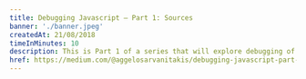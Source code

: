```yaml
---
title: Debugging Javascript — Part 1: Sources
banner: './banner.jpeg'
createdAt: 21/08/2018
timeInMinutes: 10
description: This is Part 1 of a series that will explore debugging of a front-end Javascript application. Debugging can be reduced down to proper knowledge of the developer tools that each browser offers. In this article we will be focusing on Chrome developer tools and in particular how you can get the most out of the Sources tab, by focusing only on the most commonly used tools .
href: https://medium.com/@aggelosarvanitakis/debugging-javascript-part-1-sources-d0b48007a4ab
---
```

